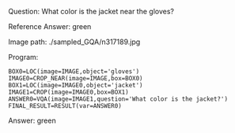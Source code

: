 Question: What color is the jacket near the gloves?

Reference Answer: green

Image path: ./sampled_GQA/n317189.jpg

Program:

```
BOX0=LOC(image=IMAGE,object='gloves')
IMAGE0=CROP_NEAR(image=IMAGE,box=BOX0)
BOX1=LOC(image=IMAGE0,object='jacket')
IMAGE1=CROP(image=IMAGE0,box=BOX1)
ANSWER0=VQA(image=IMAGE1,question='What color is the jacket?')
FINAL_RESULT=RESULT(var=ANSWER0)
```
Answer: green

